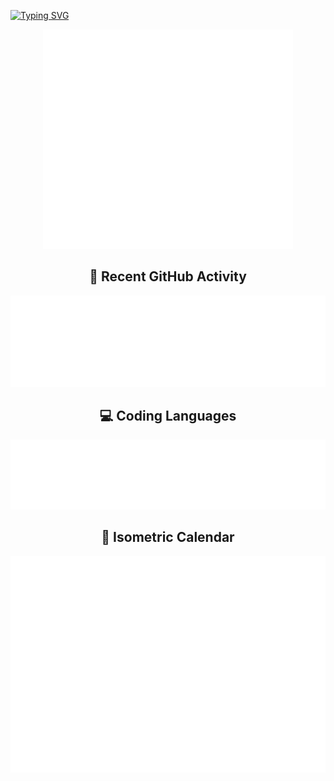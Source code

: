 
[![Typing SVG](https://readme-typing-svg.demolab.com?font=Roboto+Mono&size=25&duration=3000&pause=500&color=051015&background=4529FF00&center=true&vCenter=true&width=600&lines=Hi+there!;I+am+Cristian+Esteban+Jimenez+Durango)](https://git.io/typing-svg)

<p align="center">
    <img src="/github-metrics.svg" alt="Metrics" width="400">
</p>


<h2 align="center">📰 Recent GitHub Activity</h2>
<p align="center">
  <img src="./recent-activity.svg" alt="Recent activity" />
</p>


<h2 align="center">💻 Coding Languages</h2>
<p align="center">
  <img src="./languages.svg" alt="Coding Languages" />
</p>

<h2 align="center">📅 Isometric Calendar</h2>
<p align="center">
  <img src="./isometric-calendar.svg" alt="Isometric calendar" />
</p>


<!--
**CristianEstebanJimenezDurango/CristianEstebanJimenezDurango** is a ✨ _special_ ✨ repository because its `README.md` (this file) appears on your GitHub profile.

Here are some ideas to get you started:

- 🔭 I’m currently working on ...
- 🌱 I’m currently learning ...
- 👯 I’m looking to collaborate on ...
- 🤔 I’m looking for help with ...
- 💬 Ask me about ...
- 📫 How to reach me: ...
- 😄 Pronouns: ...
- ⚡ Fun fact: ...
-->
